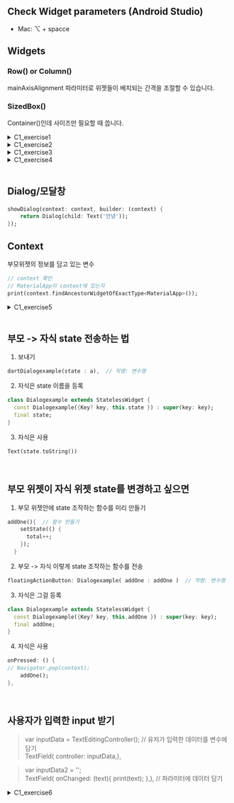 ## Check Widget parameters (Android Studio)
* Mac: ⌥ + spacce

## Widgets
### Row() or Column()
mainAxisAlignment 파라미터로 위젯들이 배치되는 간격을 조절할 수 있습니다. 

### SizedBox()
Container()인데 사이즈만 필요할 때 씁니다.

<details>
<summary>C1_exercise1</summary>
</details>

<details>
<summary>C1_exercise2</summary>
</details>

<details>
<summary>C1_exercise3</summary>
</details>

<details>
<summary>C1_exercise4</summary>
<img src="../assets/images/C1_exercise4.png" width="200"/>
</details>


<br>

## Dialog/모달창
```dart
showDialog(context: context, builder: (context) {
    return Dialog(child: Text('안녕'));
});
```

## Context
부모위젯의 정보를 담고 있는 변수
```dart
// context 확인
// MaterialApp이 context에 있는지
print(context.findAncestorWidgetOfExactType<MaterialApp>());
```

<details>
<summary>C1_exercise5</summary>
<img src="../assets/images/C1_exercise5.png" width="200"/>
</details>

<br>

## 부모 -> 자식 state 전송하는 법 
1. 보내기 
```dart
dartDialogexample(state : a),  // 작명: 변수명
```

2. 자식은 state 이름을 등록
```dart
class Dialogexample extends StatelessWidget {
  const Dialogexample({Key? key, this.state }) : super(key: key);
  final state;
}
```

3. 자식은 사용  
```dart
Text(state.toString())
```

<br>

## 부모 위젯이 자식 위젯 state를 변경하고 싶으면
1. 부모 위젯안에 state 조작하는 함수를 미리 만들기  
```dart
addOne(){  // 함수 만들기
    setState(() {
      total++;
    });
  }
```

2. 부모 -> 자식 이렇게 state 조작하는 함수를 전송
```dart
floatingActionButton: Dialogexample( addOne : addOne )  // 작명: 변수명
```

3. 자식은 그걸 등록
```dart
class Dialogexample extends StatelessWidget {
  const Dialogexample({Key? key, this.addOne }) : super(key: key);
  final addOne;
}
```

4. 자식은 사용
```dart
onPressed: () {
// Navigator.pop(context);
    addOne();
},
```

<br>

##  사용자가 입력한 input 받기

> var inputData = TextEditingController();  // 유저가 입력한 데이터를 변수에 담기  
TextField( controller: inputData,),

> var inputData2 = '';  
TextField( onChanged: (text){ print(text); },),  // 파라미터에 데이터 담기

<details>
<summary>C1_exercise6</summary>
<img src="../assets/images/C1_exercise6.png" width="200"/>
</details>



